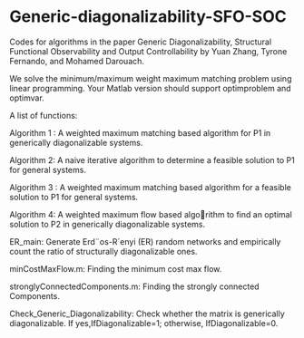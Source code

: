 # Generic-diagonalizability-SFO-SOC
Codes for algorithms in the paper Generic Diagonalizability, Structural Functional Observability and Output Controllability by Yuan Zhang, Tyrone Fernando, and Mohamed Darouach. 

We solve the minimum/maximum weight maximum matching problem using linear programming. Your Matlab version should support optimproblem and optimvar.

A list of functions: 

Algorithm 1 : A weighted maximum matching based algorithm for P1 in generically diagonalizable systems.

Algorithm 2: A naive iterative algorithm to determine a feasible solution to P1 for general systems.

Algorithm 3 : A weighted maximum matching based algorithm for a feasible solution to P1 for general systems.

Algorithm 4:  A weighted maximum flow based algorithm to find an optimal solution to P2 in generically
diagonalizable systems.

ER_main: Generate Erd¨os-R´enyi (ER) random networks and empirically count the ratio of structurally diagonalizable ones.

minCostMaxFlow.m: Finding the minimum cost max flow.

stronglyConnectedComponents.m: Finding the strongly connected Components. 

Check_Generic_Diagonalizability: Check whether the matrix is generically diagonalizable. If yes,IfDiagonalizable=1; otherwise, IfDiagonalizable=0.
